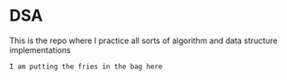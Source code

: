 # DSA
This is the repo where I practice all sorts of algorithm and data structure implementations
```bash
I am putting the fries in the bag here
```